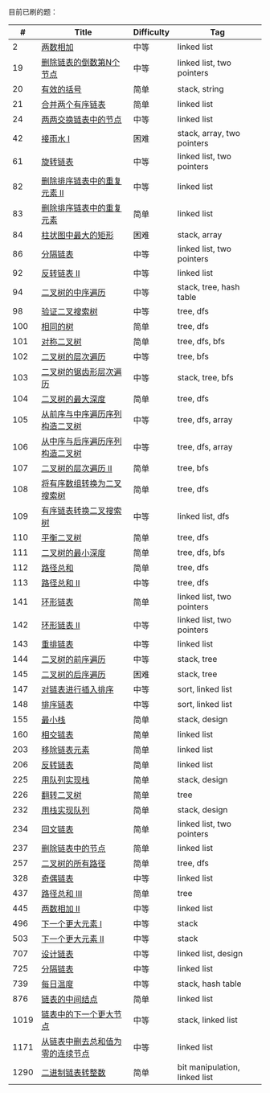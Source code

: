 
目前已刷的题：

| # | Title | Difficulty | Tag |
|---| ----- |  ---------- | ---- |
|2|[两数相加](https://github.com/yankuangshi/leetcode/blob/master/src/problems/linkedlist/_2_AddTwoNum.java)|中等|linked list|
|19|[删除链表的倒数第N个节点](https://github.com/yankuangshi/leetcode/blob/master/src/problems/linkedlist/_19_RemoveNthFromEnd.java)|中等|linked list, two pointers|
|20|[有效的括号](https://github.com/yankuangshi/leetcode/blob/master/src/problems/stack/_20_ValidParentheses.java)|简单|stack, string|
|21|[合并两个有序链表](https://github.com/yankuangshi/leetcode/blob/master/src/problems/linkedlist/_21_MergeTwoLists.java)|简单|linked list|
|24|[两两交换链表中的节点](https://github.com/yankuangshi/leetcode/blob/master/src/problems/linkedlist/_24_SwapPairs.java)|中等|linked list|
|42|[接雨水 I](https://github.com/yankuangshi/leetcode/blob/master/src/problems/stack/_42_TrappingRainWater.java)|困难|stack, array, two pointers|
|61|[旋转链表](https://github.com/yankuangshi/leetcode/blob/master/src/problems/linkedlist/_61_RotateList.java)|中等|linked list, two pointers|
|82|[删除排序链表中的重复元素 II](https://github.com/yankuangshi/leetcode/blob/master/src/problems/linkedlist/_82_DeleteDuplicatesII.java)|中等|linked list|
|83|[删除排序链表中的重复元素](https://github.com/yankuangshi/leetcode/blob/master/src/problems/linkedlist/_83_DeleteDuplicates.java)|简单|linked list|
|84|[柱状图中最大的矩形](https://github.com/yankuangshi/leetcode/blob/master/src/problems/stack/_84_LargestRectangleInHistogram.java)|困难|stack, array|
|86|[分隔链表](https://github.com/yankuangshi/leetcode/blob/master/src/problems/linkedlist/_86_PartitionList.java)|中等|linked list, two pointers|
|92|[反转链表 II](https://github.com/yankuangshi/leetcode/blob/master/src/problems/linkedlist/_92_ReverseLinkedListII.java)|中等|linked list|
|94|[二叉树的中序遍历](https://github.com/yankuangshi/leetcode/blob/master/src/problems/tree/_94_BinaryTreeInorderTraversal.java)|中等|stack, tree, hash table|
|98|[验证二叉搜索树](https://github.com/yankuangshi/leetcode/blob/master/src/problems/tree/_98_ValidateBST.java)|中等|tree, dfs|
|100|[相同的树](https://github.com/yankuangshi/leetcode/blob/master/src/problems/tree/_100_SameTree.java)|简单|tree, dfs|
|101|[对称二叉树](https://github.com/yankuangshi/leetcode/blob/master/src/problems/tree/_101_SymmetricTree.java)|简单|tree, dfs, bfs|
|102|[二叉树的层次遍历](https://github.com/yankuangshi/leetcode/blob/master/src/problems/tree/_102_BinaryTreeLevelOrderTraversal.java)|中等|tree, bfs|
|103|[二叉树的锯齿形层次遍历](https://github.com/yankuangshi/leetcode/blob/master/src/problems/tree/_103_ZigzagLevelOrderTraversal.java)|中等|stack, tree, bfs|
|104|[二叉树的最大深度](https://github.com/yankuangshi/leetcode/blob/master/src/problems/tree/_104_MaxDepthOfBinaryTree.java)|简单|tree, dfs|
|105|[从前序与中序遍历序列构造二叉树](https://github.com/yankuangshi/leetcode/blob/master/src/problems/tree/_105_PreorderAndInorderToBT.java)|中等|tree, dfs, array|
|106|[从中序与后序遍历序列构造二叉树](https://github.com/yankuangshi/leetcode/blob/master/src/problems/tree/_106_InorderAndPostorderToBT.java)|中等|tree, dfs, array|
|107|[二叉树的层次遍历 II](https://github.com/yankuangshi/leetcode/blob/master/src/problems/tree/_107_BinaryTreeLevelOrderTraversalII.java)|简单|tree, bfs|
|108|[将有序数组转换为二叉搜索树](https://github.com/yankuangshi/leetcode/blob/master/src/problems/tree/_108_SortedArrayToBST.java)|简单|tree, dfs|
|109|[有序链表转换二叉搜索树](https://github.com/yankuangshi/leetcode/blob/master/src/problems/tree/_109_SortedListToBST.java)|中等|linked list, dfs|
|110|[平衡二叉树](https://github.com/yankuangshi/leetcode/blob/master/src/problems/tree/_110_BalancedBinaryTree.java)|简单|tree, dfs|
|111|[二叉树的最小深度](https://github.com/yankuangshi/leetcode/blob/master/src/problems/tree/_111_MinDepthOfBinaryTree.java)|简单|tree, dfs, bfs|
|112|[路径总和](https://github.com/yankuangshi/leetcode/blob/master/src/problems/tree/_112_PathSum.java)|简单|tree, dfs|
|113|[路径总和 II](https://github.com/yankuangshi/leetcode/blob/master/src/problems/tree/_113_PathSumII.java)|中等|tree, dfs|
|141|[环形链表](https://github.com/yankuangshi/leetcode/blob/master/src/problems/linkedlist/_141_LinkedListCycle.java)|简单|linked list, two pointers|
|142|[环形链表 II](https://github.com/yankuangshi/leetcode/blob/master/src/problems/linkedlist/_142_LinkedListCycleII.java)|中等|linked list, two pointers|
|143|[重排链表](https://github.com/yankuangshi/leetcode/blob/master/src/problems/linkedlist/_143_ReorderList.java)|中等|linked list|
|144|[二叉树的前序遍历](https://github.com/yankuangshi/leetcode/blob/master/src/problems/tree/_144_BinaryTreePreorderTraversal.java)|中等|stack, tree|
|145|[二叉树的后序遍历](https://github.com/yankuangshi/leetcode/blob/master/src/problems/tree/_145_BinaryTreePostorderTraversal.java)|困难|stack, tree|
|147|[对链表进行插入排序](https://github.com/yankuangshi/leetcode/blob/master/src/problems/linkedlist/_147_InsertionSortList.java)|中等|sort, linked list|
|148|[排序链表](https://github.com/yankuangshi/leetcode/blob/master/src/problems/linkedlist/_148_SortList.java)|中等|sort, linked list|
|155|[最小栈](https://github.com/yankuangshi/leetcode/blob/master/src/problems/stack/_155_MinStack.java)|简单|stack, design|
|160|[相交链表](https://github.com/yankuangshi/leetcode/blob/master/src/problems/linkedlist/_160_IntersectionOfTwoLinkedList.java)|简单|linked list|
|203|[移除链表元素](https://github.com/yankuangshi/leetcode/blob/master/src/problems/linkedlist/_203_RemoveElements.java)|简单|linked list|
|206|[反转链表](https://github.com/yankuangshi/leetcode/blob/master/src/problems/linkedlist/_206_ReverseLinkedList.java)|简单|linked list|
|225|[用队列实现栈](https://github.com/yankuangshi/leetcode/blob/master/src/problems/stack/_225_ImplementStackUsingQueue.java)|简单|stack, design|
|226|[翻转二叉树](https://github.com/yankuangshi/leetcode/blob/master/src/problems/tree/_226_InverseBinaryTree.java)|简单|tree|
|232|[用栈实现队列](https://github.com/yankuangshi/leetcode/blob/master/src/problems/stack/_232_ImplementQueueUsingStack.java)|简单|stack, design|
|234|[回文链表](https://github.com/yankuangshi/leetcode/blob/master/src/problems/linkedlist/_234_PalindromeLinkedList.java)|简单|linked list, two pointers|
|237|[删除链表中的节点](https://github.com/yankuangshi/leetcode/blob/master/src/problems/linkedlist/_237_DeleteNodeInLinkedList.java)|简单|linked list|
|257|[二叉树的所有路径](https://github.com/yankuangshi/leetcode/blob/master/src/problems/tree/_257_BinaryTreePaths.java)|简单|tree, dfs|
|328|[奇偶链表](https://github.com/yankuangshi/leetcode/blob/master/src/problems/linkedlist/_328_OddEventList.java)|中等|linked list|
|437|[路径总和 III](https://github.com/yankuangshi/leetcode/blob/master/src/problems/tree/_437_PathSumIII.java)|简单|tree|
|445|[两数相加 II](https://github.com/yankuangshi/leetcode/blob/master/src/problems/linkedlist/_445_AddTwoNumII.java)|中等|linked list|
|496|[下一个更大元素 I](https://github.com/yankuangshi/leetcode/blob/master/src/problems/stack/_496_NextGreaterElement.java)|中等| stack |
|503|[下一个更大元素 II](https://github.com/yankuangshi/leetcode/blob/master/src/problems/stack/_503_NextGreaterElementII.java)|中等| stack |
|707|[设计链表](https://github.com/yankuangshi/leetcode/blob/master/src/problems/linkedlist/_707_DesignLinkedList.java)|中等|linked list, design|
|725|[分隔链表](https://github.com/yankuangshi/leetcode/blob/master/src/problems/linkedlist/_725_SplitListToParts.java)|中等|linked list|
|739|[每日温度](https://github.com/yankuangshi/leetcode/blob/master/src/problems/stack/_739_DailyTemperatures.java)|中等|stack, hash table|
|876|[链表的中间结点](https://github.com/yankuangshi/leetcode/blob/master/src/problems/linkedlist/_876_MiddleNode.java)|简单|linked list|
|1019|[链表中的下一个更大节点](https://github.com/yankuangshi/leetcode/blob/master/src/problems/linkedlist/_1019_NextGreaterNode.java)|中等|stack, linked list|
|1171|[从链表中删去总和值为零的连续节点](https://github.com/yankuangshi/leetcode/blob/master/src/problems/linkedlist/_1171_RemoveZeroSumSubLists.java)|中等|linked list|
|1290|[二进制链表转整数](https://github.com/yankuangshi/leetcode/blob/master/src/problems/linkedlist/_1290_ConvertBinary2Integer.java)|简单|bit manipulation, linked list|